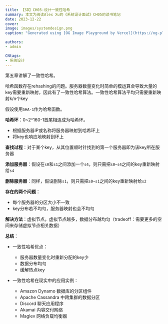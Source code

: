 ```yaml
---
title: 【SD】CH05-设计一致性哈希
summary: 本文为阅读Alex Xu的《系统设计面试》CH05的读书笔记
date: 2023-12-22
cover:
image: images/systemdesign.png
caption: "Generated using [OG Image Playground by Vercel](https://og-playground.vercel.app/)"

authors:
- admin

CNtags:
- 系统设计
---
```


第五章讲解了一致性哈希。

哈希函数存在rehashing的问题。服务器数量变化时简单的模运算会导致大量的key需要重新映射，因此有了一致性哈希算法。一致性哈希算法平均只需要重新映射k/n个key

假设使用`SHA-1`作为哈希函数。

**哈希环**：0~2^160-1首尾相连成为哈希环。
- 根据服务器IP或名称将服务器映射到哈希环上
- 将key也响应地映射到环上

**查找过程**：对于某个key，从其位置顺时针找到的第一个服务器即为该key所在服务器

**添加服务器**：假设在`s0`和`s1`之间添加一个`s4`，则只需把`s0~s4`之间的key重新映射给`s4`

**删除服务器**：同样，假设删除`s1`，则只需把`s0~s1`之间的key重新映射给`s2`

**存在的两个问题**：
- 每个服务器的分区大小不一致
- key分布若不均匀，服务器映射也会不均匀

**解决方法**：虚拟节点。虚拟节点越多，数据分布越均匀（tradeoff：需要更多的空间来存储虚拟节点相关数据）

**总结**：

- 一致性哈希优点：
    - 服务器数量变化时重新分配的key少
    - 数据分布均匀
    - 缓解热点key

- 一致性哈希在现实中的应用实例：
    - Amazon Dynamo 数据库的分区组件
    - Apache Cassandra 中跨集群的数据分区
    - Discord 聊天应用程序
    - Akamai 内容交付网络
    - Maglev 网络负载均衡器
